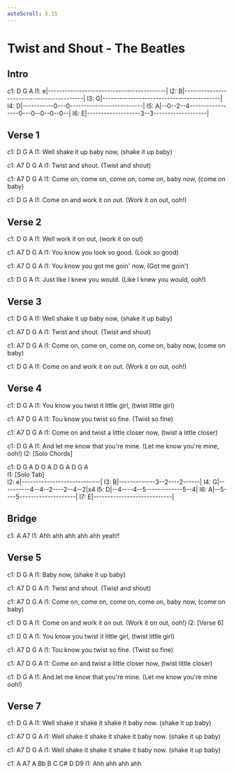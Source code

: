 ```yaml
---
autoScroll: 5,15
---
```


# Twist and Shout - The Beatles

## Intro
c1:       D       G      A
l1: e|------------------------------------------|
l2: B|------------------------------------------|
l3: G|------------------------------------------|
l4: D|-----------0---0--------------------------|
l5: A|--0--2--4-----------------0---0--0--0--0--|
l6: E|-------------------3--3-------------------|

## Verse 1
c1:                   D           G          A
l1: Well shake it up baby now, (shake it up baby)

c1: A7            D       G         A
l1: Twist and shout. (Twist and shout)

c1:                   A7                  D          G       A
l1: Come on, come on, come on, come on, baby now, (come on baby)

c1:                         D     G          A
l1: Come on and work it on out. (Work it on out, ooh!)

## Verse 2
c1:                  D     G          A
l1: Well work it on out, (work it on out)

c1:          A7            D     G       A
l1: You know you look so good. (Look so good)

c1:          A7          D           G      A
l1: You know you got me goin' now, (Got me goin') 

c1:                        D             G        A
l1: Just like I knew you would. (Like I knew you would, ooh!)

## Verse 3
c1:                   D           G          A
l1: Well shake it up baby now, (shake it up baby)

c1: A7          D       G         A
l1: Twist and shout. (Twist and shout)

c1:                   A7                 D          G       A
l1: Come on, come on, come on, come on, baby now, (come on baby)

c1:                         D     G          A
l1: Come on and work it on out. (Work it on out, ooh!)  

## Verse 4
c1:                               D       G           A
l1: You know you twist it little girl, (twist little girl)

c1:              A7          D       G       A
l1: Tou know you twist so fine. (Twist so fine)

c1:             A7               D            G             A 
l1: Come on and twist a little closer now, (twist a little closer)

c1:                              D             G           A
l1: And let me know that you're mine. (Let me know you're mine, ooh!)
l2: [Solo Chords] 

c1: D  G A  D  G A  D  G A   D  G A  
l1: [Solo Tab]                     
l2: e|----------------------------|
l3: B|-------------3--2----2------|
l4: G|----------4--4--2----2--4--2|x4
l5: D|--4----4--5-------------5--4|
l6: A|--5----5--------------------|
l7: E|----------------------------|

## Bridge
c1: A        A7
l1: Ahh ahh ahh ahh ahh  yeah!!

## Verse 5
c1:  D           G          A
l1: Baby now, (shake it up baby)

c1: A7          D       G         A
l1: Twist and shout. (Twist and shout)

c1:                   A7                 D          G       A
l1: Come on, come on, come on, come on, baby now, (come on baby)

c1:                         D     G          A
l1: Come on and work it on out. (Work it on out, ooh!)
l2: [Verse 6] 

c1:                             D       G             A
l1: You know you twist it little girl, (twist little girl)

c1:             A7         D       G       A
l1: Tou know you twist so fine. (Twist so fine)

c1:             A7               D            G            A 
l1: Come on and twist a little closer now, (twist little closer)

c1:                              D             G           A
l1: And let me know that you're mine. (Let me know you're mine ooh!)

## Verse 7
c1:                                  D          G           A
l1: Well shake it shake it shake it baby now. (shake it up baby)

c1:               A7                 D          G           A
l1: Well shake it shake it shake it baby now. (shake it up baby)

c1:               A7                 D          G           A
l1: Well shake it shake it shake it baby now. (shake it up baby)

c1: A        A7            A  Bb  B  C  C#  D   D9
l1: Ahh ahh ahh  ahh
